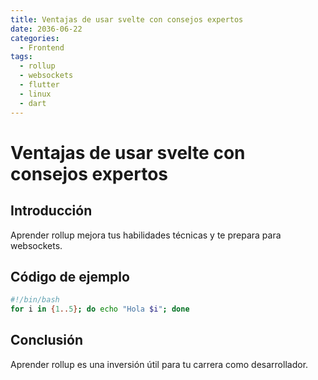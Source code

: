 ```yaml
---
title: Ventajas de usar svelte con consejos expertos
date: 2036-06-22
categories:
  - Frontend
tags:
  - rollup
  - websockets
  - flutter
  - linux
  - dart
---
```


# Ventajas de usar svelte con consejos expertos

## Introducción

Aprender rollup mejora tus habilidades técnicas y te prepara para websockets.

## Código de ejemplo

```bash
#!/bin/bash
for i in {1..5}; do echo "Hola $i"; done
```

## Conclusión

Aprender rollup es una inversión útil para tu carrera como desarrollador.